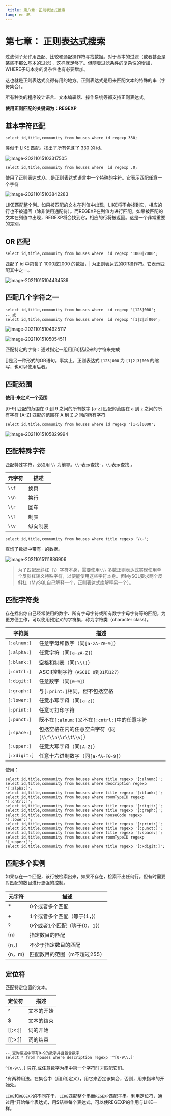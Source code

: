 ```yaml
---
 title: 第八章：正则表达式搜索
lang: en-US
---
```


# 第七章： 正则表达式搜索

过滤例子允许用匹配、比较和通配操作符寻找数据。对于基本的过滤（或者甚至是某些不那么基本的过滤），这样就足够了。但随着过滤条件的复杂性的增加，WHERE子句本身的复杂性也有必要增加。

这也就是正则表达式变得有用的地方。正则表达式是用来匹配文本的特殊的串（字符集合）。

所有种类的程序设计语言、文本编辑器、操作系统等都支持正则表达式。

**使用正则匹配的关键词为：REGEXP**

## 基本字符匹配

~~~mysql
select id,title,community from houses where id regexp 330;
~~~

类似于 LIKE 匹配。找出了所有包含了 330 的 id。

![image-20211015103317505](https://gitee.com/sue201982/mysql/raw/master/img/202110292152349.png)

~~~mysql
select id,title,community from houses where  id regexp .0;
~~~

使用了正则表达式.0。.是正则表达式语言中一个特殊的字符。它表示匹配任意一个字符

![image-20211015103842283](https://gitee.com/sue201982/mysql/raw/master/img/202110292152350.png)

LIKE匹配整个列。如果被匹配的文本在列值中出现，LIKE将不会找到它，相应的行也不被返回（除非使用通配符）。而REGEXP在列值内进行匹配，如果被匹配的文本在列值中出现，REGEXP将会找到它，相应的行将被返回。这是一个非常重要的差别。

## OR 匹配

~~~mysql
select id,title,community from houses where  id regexp '1000|2000';
~~~

匹配了 id 中包含了 1000或2000 的数据，| 为正则表达式的OR操作符。它表示匹配其中之一。

![image-20211015104434539](https://gitee.com/sue201982/mysql/raw/master/img/202110292152351.png)

## 匹配几个字符之一

~~~mysql
select id,title,community from houses where  id regexp '[123]000';
-- 或
select id,title,community from houses where  id regexp '[1|2|3]000';
~~~

![image-20211015104925117](https://gitee.com/sue201982/mysql/raw/master/img/202110292152352.png)

![image-20211015105054511](https://gitee.com/sue201982/mysql/raw/master/img/202110292152353.png)

匹配特定的字符：通过指定一组用[和]括起来的字符来完成

[]是另一种形式的OR语句。事实上，正则表达式 `[123]000` 为 `[1|2|3]000` 的缩写，也可以使用后者。

## 匹配范围

**使用-来定义一个范围**

[0-9] 匹配的范围在 0 到 9 之间的所有数字
[a-z] 匹配的范围在 a 到 z 之间的所有字符
[A-Z] 匹配的范围在 A 到 Z 之间的所有字符

~~~mysql
select id,title,community from houses where id regexp '[1-5]0000';
~~~

![image-20211015105829994](https://gitee.com/sue201982/mysql/raw/master/img/202110292152354.png)

## 匹配特殊字符

匹配特殊字符，必须用 `\\` 为前导。`\\`-表示查找-，`\\`.表示查找.。

| 元字符 | 描述 |
|-------|------|
| `\\f` | 换页 |
| `\\n` | 换行 |
| `\\r` | 回车 |
| `\\t` | 制表 |
| `\\v` | 纵向制表 |

~~~mysql
select id,title,community from houses where title regexp '\\·';
~~~

查询了数据中带有 · 的数据。

![image-20211015111836906](https://gitee.com/sue201982/mysql/raw/master/img/202110292152355.png)

> 为了匹配反斜杠（\）字符本身，需要使用`\\\`
> 多数正则表达式实现使用单个反斜杠转义特殊字符，以便能使用这些字符本身。但MySQL要求两个反斜杠（MySQL自己解释一个，正则表达式库解释另一个）。

## 匹配字符类

存在找出你自己经常使用的数字、所有字母字符或所有数字字母字符等的匹配。为更方便工作，可以使用预定义的字符集，称为字符类（character class）。

| 字符类 | 描述 |
|-------|------|
| `[:alnum:]` | 任意字母和数字（同`[a-zA-Z0-9]`） |
| `[:alpha:]` | 任意字符（同`[a-zA-Z]`） |
| `[:blank:]` | 空格和制表（同`[\\t]`） |
| `[:cntrl:]` | ASCII控制字符`（ASCII 0到31和127）` |
| `[:digit:]` | 任意数字（同`[0-9]`） |
| `[:graph:]` | 与`[:print:]`相同，但不包括空格 |
| `[:lower:]` | 任意小写字母（同`[a-z]）` |
| `[:print:]` | 任意可打印字符 |
| `[:punct:]` | 既不在`[:alnum:]`又不在`[:cntrl:]`中的任意字符 |
| `[:space:]` | 包括空格在内的任意空白字符（同`[\\f\\n\\r\\t\\v]`） |
| `[:upper:]` | 任意大写字母（同`[A-Z]`） |
| `[:xdigit:]` | 任意十六进制数字（同`[a-fA-F0-9]`） |

使用：

~~~mysql
select id,title,community from houses where title regexp '[:alnum:]';
select id,title,community from houses where description regexp '[:alpha:]';
select id,title,community from houses where title regexp '[:blank:]';
select id,title,community from houses where roomTypeID regexp '[:cntrl:]';
select id,title,community from houses where title regexp '[:digit:]';
select id,title,community from houses where title regexp '[:graph:]';
select id,title,community from houses where houseCode regexp '[:lower:]';
select id,title,community from houses where title regexp '[:print:]';
select id,title,community from houses where title regexp '[:punct:]';
select id,title,community from houses where title regexp '[:space:]';
select id,title,community from houses where roomTypeID regexp '[:upper:]';
select id,title,community from houses where title regexp '[:xdigit:]';
~~~

## 匹配多个实例

如果存在一个匹配，该行被检索出来，如果不存在，检索不出任何行。但有时需要对匹配的数目进行更强的控制。

| 元字符 | 描述 |
|-------|------|
| * | 0个或者多个匹配 |
| + | 1个或者多个匹配（等于{1，}） |
| ? | 0个或者1个匹配（等于{0，1}） |
| {n} | 指定数目的匹配 |
| {n，} | 不少于指定数目的匹配 |
| {n，m} | 匹配数目的范围（m不超过255） |


## 定位符

匹配特定位置的文本。

| 定位符 | 描述 |
|-------|------|
| ^ | 文本的开始 |
| $ | 文本的结束 |
| [[:<:]] | 词的开始 |
| [[:>:]] | 词的结束 |

~~~mysql
-- 查询描述中带有0-9的数字并且包含数字
select * from houses where description regexp '^[0-9\\.]'
~~~

`^[0-9\\.]` 只在.或任意数字为串中第一个字符时才匹配它们。

^有两种用法。在集合中（用[和]定义），用它来否定该集合，否则，用来指串的开始处。

`LIKE`和`REGEXP`的不同在于，`LIKE`匹配整个串而`REGEXP`匹配子串。利用定位符，通过用^开始每个表达式，用$结束每个表达式，可以使REGEXP的作用与LIKE一样。